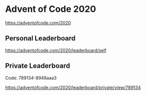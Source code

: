 # Advent of Code 2020

https://adventofcode.com/2020

## Personal Leaderboard

https://adventofcode.com/2020/leaderboard/self

## Private Leaderboard

Code: 789134-8948aaa3

https://adventofcode.com/2020/leaderboard/private/view/789134
